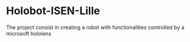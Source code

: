 # Holobot-ISEN-Lille
The project consist in creating a robot with functionalities controlled by a microsoft hololens

